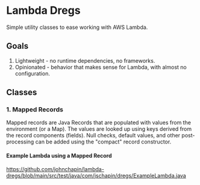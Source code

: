# Lambda Dregs

Simple utility classes to ease working with AWS Lambda.

## Goals

1. Lightweight - no runtime dependencies, no frameworks.
2. Opinionated - behavior that makes sense for Lambda, with almost no configuration.

## Classes

### 1. Mapped Records

Mapped records are Java Records that are populated with values from the environment (or a Map).
The values are looked up using keys derived from the record components (fields).
Null checks, default values, and other post-processing can be added using the "compact" record constructor.

#### Example Lambda using a Mapped Record

https://github.com/johnchapin/lambda-dregs/blob/main/src/test/java/com/jschapin/dregs/ExampleLambda.java

